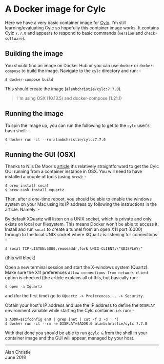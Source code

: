 # A Docker image for Cylc
Here we have a very basic container image for [Cylc].
I'm still learning/evaluating Cylc so hopefully this container image works.
It contains Cylc `7.7.0` and appears to respond to basic commands (`version`
and `check-software`).

## Building the image
You should find an image on Docker Hub or you can use `docker` or
`docker-compose` to build the image. Navigate to the `cylc` directory
and run: -

    $ docker-compose build
     
This should create the image (`alanbchristie/cylc:7.7.0`).

>   I'm using OSX (10.13.5) and docker-compose (1.21.1)

## Running the image
To spin the image up, you can run the following to get to the `cylc` user's
bash shell: -

    $ docker run -it --rm alanbchristie/cylc:7.7.0

## Running the GUI (OSX)
Thanks to Nils De Moor's [article] it's relatively straightforward to get
the Cylc GUI running from a container instance in OSX. You will need to have
installed a couple of tools (using `brew`): -

    $ brew install socat
    $ brew cask install xquartz

Then, after a one-time reboot, you should be able to enable the windows system
on your Mac using its IP address by following the instructions in the article.
Namely: -

By default XQuartz will listen on a UNIX socket, which is private and only
exists on local our filesystem. This means Docker won't be able to access it.
Install and run `socat` to create a tunnel from an open X11 port (6000) through
to the local UNIX socket where XQuartz is listening for connections: -

    $ socat TCP-LISTEN:6000,reuseaddr,fork UNIX-CLIENT:\"$DISPLAY\"

(this will block)

Open a new terminal session and start the X-windows system (Quartz).
Make sure the X11 preferences `Allow connections from network client`
option is checked (the article explains all of this, but basically run: -

    $ open -a Xquartz
     
and (for the first time) go to `XQuartz -> Preferences... -> Security`.

Obtain your host's IP address and use the IP address to define the
`DISPLAY` environment variable while starting the Cylc container. i.e. run: -

    $ ADDR=$(ifconfig en0 | grep inet | cut -f 2 -d ' ')
    $ docker run -it --rm -e DISPLAY=$ADDR:0 alanbchristie/cylc:7.7.0

With that done you should be able to run `gcylc &` from the shell in
your container image and the GUI will appear, managed by your host.

---

[article]: https://cntnr.io/running-guis-with-docker-on-mac-os-x-a14df6a76efc
[cylc]: https://cylc.github.io/cylc/

Alan Christie  
June 2018
